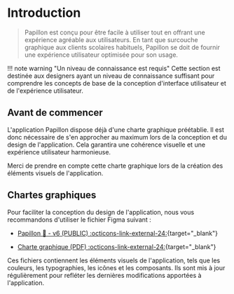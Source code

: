 # Introduction
> Papillon est conçu pour être facile à utiliser tout en offrant une expérience agréable aux utilisateurs. En tant que surcouche graphique aux clients scolaires habituels, Papillon se doit de fournir une expérience utilisateur optimisée pour son usage.

!!! note warning "Un niveau de connaissance est requis"
    Cette section est destinée aux designers ayant un niveau de connaissance suffisant pour comprendre les concepts de base de la conception d'interface utilisateur et de l'expérience utilisateur.

## Avant de commencer

L'application Papillon dispose déjà d'une charte graphique préétablie. Il est donc nécessaire de s'en approcher au maximum lors de la conception et du design de l'application. Cela garantira une cohérence visuelle et une expérience utilisateur harmonieuse.

Merci de prendre en compte cette charte graphique lors de la création des éléments visuels de l'application.

## Chartes graphiques

Pour faciliter la conception du design de l'application, nous vous recommandons d'utiliser le fichier Figma suivant :

- [Papillon 🦋 - v6 (PUBLIC) :octicons-link-external-24:](https://www.figma.com/file/BBRs6LrDJvKs79JIDk1h6M/Papillon-%F0%9F%A6%8B---v6-(PUBLIC)?type=design&node-id=291%3A766&mode=design&t=Asx54o7vvJwd1T7m-1){target="_blank"}

- [Charte graphique (PDF) :octicons-link-external-24:](https://cdn.getpapillon.xyz/files/Charte%20Graphique%20-%20Papillon%20(sept.%202023).pdf){target="_blank"}

Ces fichiers contiennent les éléments visuels de l'application, tels que les couleurs, les typographies, les icônes et les composants. Ils sont mis à jour régulièrement pour refléter les dernières modifications apportées à l'application.
